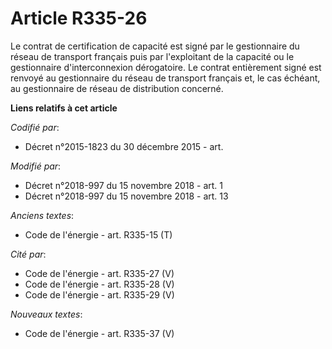 # Article R335-26

Le contrat de certification de capacité est signé par le gestionnaire du réseau de transport français puis par l'exploitant
de la capacité ou le gestionnaire d'interconnexion dérogatoire. Le contrat entièrement signé est renvoyé au gestionnaire du
réseau de transport français et, le cas échéant, au gestionnaire de réseau de distribution concerné.

**Liens relatifs à cet article**

_Codifié par_:

  - Décret n°2015-1823 du 30 décembre 2015 - art.

_Modifié par_:

  - Décret n°2018-997 du 15 novembre 2018 - art. 1
  - Décret n°2018-997 du 15 novembre 2018 - art. 13

_Anciens textes_:

  - Code de l'énergie - art. R335-15 (T)

_Cité par_:

  - Code de l'énergie - art. R335-27 (V)
  - Code de l'énergie - art. R335-28 (V)
  - Code de l'énergie - art. R335-29 (V)

_Nouveaux textes_:

  - Code de l'énergie - art. R335-37 (V)
